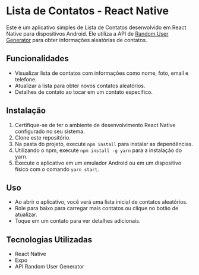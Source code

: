 # Lista de Contatos - React Native

Este é um aplicativo simples de Lista de Contatos desenvolvido em React Native para dispositivos Android. Ele utiliza a API de [Random User Generator](https://randomuser.me/) para obter informações aleatórias de contatos.

## Funcionalidades

- Visualizar lista de contatos com informações como nome, foto, email e telefone.
- Atualizar a lista para obter novos contatos aleatórios.
- Detalhes de contato ao tocar em um contato específico.

## Instalação

1. Certifique-se de ter o ambiente de desenvolvimento React Native configurado no seu sistema.
2. Clone este repositório.
3. Na pasta do projeto, execute `npm install` para instalar as dependências.
4. Utilizando o npm, execute `npm install -g yarn` para a instalação do yarn.
5. Execute o aplicativo em um emulador Android ou em um dispositivo físico com o comando `yarn start`.

## Uso

- Ao abrir o aplicativo, você verá uma lista inicial de contatos aleatórios.
- Role para baixo para carregar mais contatos ou clique no botão de atualizar.
- Toque em um contato para ver detalhes adicionais.

## Tecnologias Utilizadas

- React Native
- Expo
- API Random User Generator


